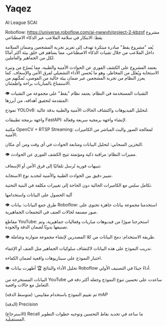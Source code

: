 # Yaqez
AI League SCAI

Roboflow: https://universe.roboflow.com/ai-nwwvh/project-2-kbznf
مشروع يقظ: الابتكار في سلامة الملاعب عبر الذكاء الاصطناعي

يُعد "مشروع يقظ" مبادرة مبتكرة تهدف إلى تعزيز تجربة المشجعين وضمان السلامة داخل الملاعب من خلال تقنيات الذكاء الاصطناعي، مما يساهم في خلق بيئة أكثر أمانًا لكل من الجماهير والعاملين.

يعتمد المشروع على الكشف الفوري عن الحوادث الأمنية والطبية، مما يُسرّع من وتيرة الاستجابة ويُقلل من المخاطر، وهو ما يُحسن الأداء التشغيلي لفرق الأمن والإسعاف. كما يعزز النظام من تجربة المشجعين عبر ضمان بيئة خالية من الفوضى، تُمكّنهم من الاستمتاع بالمباريات براحة واطمئنان.

👁️ التقنيات المستخدمة في النظام:
يعتمد نظام "يقظ" على مجموعة من التقنيات المتقدمة لتحقيق أهدافه، من أبرزها:

نموذج YOLOv8: لتحليل الفيديوهات واكتشاف الحالات الأمنية والطبية بدقة عالية.

واجهة برمجة تطبيقات FastAPI: لإنشاء واجهة برمجية سريعة وفعالة.

مكتبة OpenCV + RTSP Streaming: لمعالجة الصور والبث المباشر من الكاميرات الأمنية.

التخزين السحابي: لتحليل البيانات ومتابعة الحوادث في أي وقت ومن أي مكان.

👁️ مميزات النظام:
مراقبة ذكية ومؤتمتة تتيح الكشف الفوري عن الحوادث.

تنبيهات فورية تُرسل تلقائيًا إلى فرق الأمن أو الإسعاف.

تمييز دقيق بين الحوادث الطبية والأمنية لتحديد نوع الاستجابة.

تكامل سلس مع الكاميرات الحالية دون الحاجة إلى تغييرات مكلفة في البنية التحتية.

آلية الحصول على البيانات واستخدامها

👁️ طرق جمع البيانات:
بيانات Roboflow: استخدمنا مجموعة بيانات جاهزة تحتوي على صور مصنفة لحالات العنف في التجمعات الجماهيرية.

مقاطع YouTube: استخرجنا صورًا من فيديوهات مباريات وفعاليات جماهيرية، وتم تصنيفها يدويًا لضمان الدقة والجودة.

👁️ طريقة الاستخدام:
دمج البيانات من كلا المصدرين لإنشاء مجموعة متوازنة وشاملة.

تدريب النموذج على هذه البيانات لاكتشاف سلوكيات الجماهير مثل العنف أو الإغماء.

اختبار النموذج على سيناريوهات واقعية لضمان الكفاءة.

👁️ تحليل الأداء والنتائج 🏆
أظهرت بيانات Roboflow أداءً جيدًا في التصنيف الأولي.

البيانات المستخرجة من YouTube ساعدت على تحسين تنوع النموذج وجعله أكثر دقة في التعامل مع حالات واقعية.

تم تقييم النموذج باستخدام مقاييس: 
(متوسط الدقة) mAP

(الدقة) Precision

(الاسترجاع) Recall
ما ساعد في تحديد نقاط التحسين وتوجيه خطوات التطوير المستقبلية.

